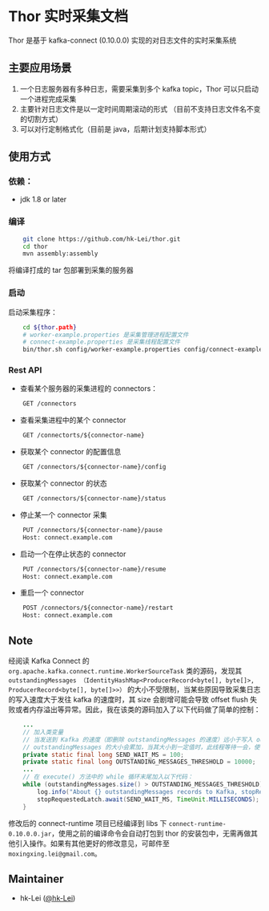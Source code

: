 # Thor 实时采集文档

Thor 是基于 kafka-connect (0.10.0.0) 实现的对日志文件的实时采集系统

## 主要应用场景

1. 一个日志服务器有多种日志，需要采集到多个 kafka topic，Thor 可以只启动一个进程完成采集
2. 主要针对日志文件是以一定时间周期滚动的形式 （目前不支持日志文件名不变的切割方式）
3. 可以对行定制格式化（目前是 java，后期计划支持脚本形式）

## 使用方式

### 依赖：

+ jdk 1.8 or later

### 编译

```bash
    git clone https://github.com/hk-Lei/thor.git
    cd thor
    mvn assembly:assembly
```

将编译打成的 tar 包部署到采集的服务器

### 启动

启动采集程序：

```bash
    cd ${thor.path}
    # worker-example.properties 是采集管理进程配置文件
    # connect-example.properties 是采集线程配置文件
    bin/thor.sh config/worker-example.properties config/connect-example.properties &
```
    
### Rest API

+ 查看某个服务器的采集进程的 connectors：
```rest
    GET /connectors
```
+ 查看采集进程中的某个 connector
```rest
    GET /connectorts/${connector-name}
```
+ 获取某个 connector 的配置信息
```rest
    GET /connectors/${connector-name}/config
```
+ 获取某个 connector 的状态
```rest
    GET /connectors/${connector-name}/status
```
+ 停止某一个 connector 采集
```rest
    PUT /connectors/${connector-name}/pause
    Host: connect.example.com
```
+ 启动一个在停止状态的 connector
```rest
    PUT /connectors/${connector-name}/resume
    Host: connect.example.com
```
+ 重启一个 connector 
```rest
    POST /connectors/${connector-name}/restart
    Host: connect.example.com
```

## Note

经阅读 Kafka Connect 的 `org.apache.kafka.connect.runtime.WorkerSourceTask` 类的源码，发现其 `outstandingMessages （IdentityHashMap<ProducerRecord<byte[], byte[]>, ProducerRecord<byte[], byte[]>>）` 的大小不受限制，当某些原因导致采集日志的写入速度大于发往 kafka 的速度时，其 size 会剧增可能会导致 offset flush 失败或者内存溢出等异常。因此，我在该类的源码加入了以下代码做了简单的控制：

```java
    ...
    // 加入类变量
    // 当发送到 Kafka 的速度（即删除 outstandingMessages 的速度）远小于写入 outstandingMessages 速度时，
    // outstandingMessages 的大小会累加，当其大小到一定值时，此线程等待一会，使 outstandingMessages 被删除一些
    private static final long SEND_WAIT_MS = 100;
    private static final long OUTSTANDING_MESSAGES_THRESHOLD = 10000;
    ...
    // 在 execute() 方法中的 while 循环末尾加入以下代码：
    while (outstandingMessages.size() > OUTSTANDING_MESSAGES_THRESHOLD) {
        log.info("About {} outstandingMessages records to Kafka, stopRequestedLatch.await({}ms)", outstandingMessages.size(), SEND_WAIT_MS);
        stopRequestedLatch.await(SEND_WAIT_MS, TimeUnit.MILLISECONDS);
    }
```

修改后的 connect-runtime 项目已经编译到 libs 下 `connect-runtime-0.10.0.0.jar`，使用之前的编译命令会自动打包到 thor 的安装包中，无需再做其他引入操作。如果有其他更好的修改意见，可邮件至 `moxingxing.lei@gmail.com`。 

## Maintainer

* hk-Lei ([@hk-Lei](moxingxing.lei@gmail.com))